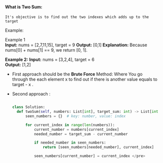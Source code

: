 

#### What is Two Sum: 
	It's objective is to find out the two indexes which adds up to the target
	

Example:

Example 1	
**Input:** nums = [2,7,11,15], target = 9
**Output:** [0,1]
**Explanation:** Because nums[0] + nums[1] == 9, we return [0, 1].	

**Example 2:**
**Input:** nums = [3,2,4], target = 6	
**Output:** [1,2]


+ First approach should be the **Brute Force** Method: Where You go through the each element x to find out if there is another value equals to  target - x . 
+ Second approach : 
  
  ```python
  
  class Solution:
    def twoSum(self, numbers: List[int], target_sum: int) -> List[int]:
        seen_numbers = {}  # key: number, value: index

        for current_index in range(len(numbers)):
            current_number = numbers[current_index]
            needed_number = target_sum - current_number

            if needed_number in seen_numbers:
                return [seen_numbers[needed_number], current_index]

            seen_numbers[current_number] = current_index </pre>
  ```


  
